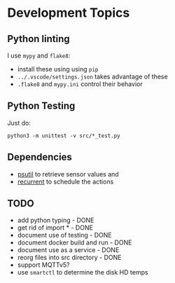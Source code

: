 # Development Topics

## Python linting

I use `mypy` and `flake8`:

* install these using using `pip`
* `../.vscode/settings.json` takes advantage of these
* `.flake8` and `mypy.ini` control their behavior

## Python Testing

Just do:

```
python3 -m unittest -v src/*_test.py
```

## Dependencies

* [psutil](https://psutil.readthedocs.io/en/latest/) to retrieve sensor values
and
* [recurrent](https://github.com/kvh/recurrent) to schedule the actions

## TODO

* add python typing - DONE
* get rid of import * - DONE
* document use of testing - DONE
* document docker build and run - DONE
* document use as a service - DONE
* reorg files into src directory - DONE
* support MQTTv5?
* use `smartctl` to determine the disk HD temps
